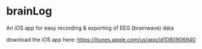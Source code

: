 # brainLog
An iOS app for easy recording & exporting of EEG (brainwave) data

download the iOS app here: https://itunes.apple.com/us/app/id1080906940
